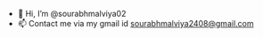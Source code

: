 - 👋 Hi, I’m @sourabhmalviya02
- 📫 Contact me via my gmail id sourabhmalviya2408@gmail.com

<!---
sourabhmalviya02/sourabhmalviya02 is a ✨ special ✨ repository because its `README.md` (this file) appears on your GitHub profile.
You can click the Preview link to take a look at your changes.
--->
